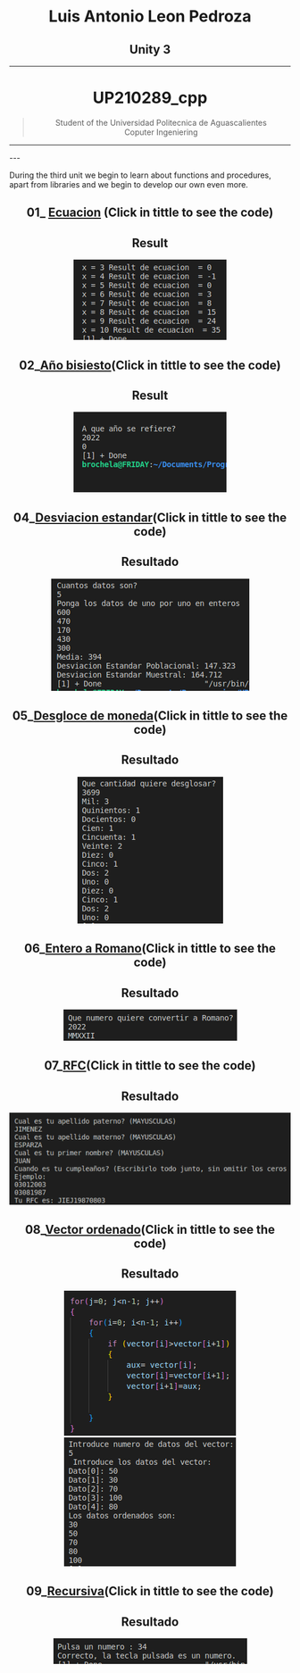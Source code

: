 <center>

# **Luis Antonio Leon Pedroza**  
## **Unity 3**
---
# UP210289_cpp
> Student of the Universidad Politecnica de Aguascalientes  
> Coputer Ingeniering
---

</center>
---

During the third unit we begin to learn about functions and procedures, apart from libraries and we begin to develop our own even more.

<center>

## 01_  [Ecuacion](https://github.com/up210289/UP210289_cpp/blob/main/U3/01_Ecuacion.cpp) (Click in tittle to see the code)


<h2>Result</h2>



![Alt Ecuacion](../Imagenes/Unidad3/01_Ecuacion.png)

## 02_[Año bisiesto](https://github.com/up210289/UP210289_cpp/blob/main/U3/02_A%C3%B1o_Bisisesto.cpp)(Click in tittle to see the code)



<h2>Result</h2>



![Alt Año bisiesto](../Imagenes/Unidad3/02_AnoBi.png)


## 04_[Desviacion estandar](https://github.com/up210289/UP210289_cpp/blob/main/U3/04_Desviasion_estandar.cpp)(Click in tittle to see the code)


<h2>Resultado</h2>


![Alt Pizza](../Imagenes/Unidad3/04_DEstandar.png)


## 05_[Desgloce de moneda](https://github.com/up210289/UP210289_cpp/blob/main/U3/05_Desglose_de_moneda.cpp)(Click in tittle to see the code)


<h2>Resultado</h2>


![Alt Desgloce](../Imagenes/Unidad3/05_Desgloce.png)

## 06_[Entero a Romano](https://github.com/up210289/UP210289_cpp/blob/main/U3/06_Entero_a_Romano.cpp)(Click in tittle to see the code)


<h2>Resultado</h2>


![Alt Despensa](../Imagenes/Unidad3/06_EntaRom.png)

## 07_[RFC](https://github.com/up210289/UP210289_cpp/blob/main/U3/07_RFC.cpp)(Click in tittle to see the code)


<h2>Resultado</h2>


![Alt RFC](../Imagenes/Unidad3/07_RFC.png)

## 08_[Vector ordenado](https://github.com/up210289/UP210289_cpp/blob/main/U3/08_VECTOR_ORDENADO.cpp)(Click in tittle to see the code)


<h2>Resultado</h2>


![Alt Deciam_a_binario](../Imagenes/Unidad3/08_ALGORITMOUSADO.png)
![Alt Deciam_a_binario](../Imagenes/Unidad3/08_VECTORAS.png)

## 09_[Recursiva](https://github.com/up210289/UP210289_cpp/blob/main/U3/09_Recursiva.cpp)(Click in tittle to see the code)


<h2>Resultado</h2>


![Alt Deciam_a_binario](../Imagenes/Unidad3/09_Recursiva.png)


</center>
